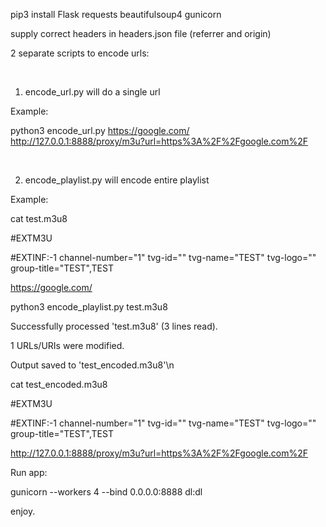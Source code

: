 pip3 install Flask requests beautifulsoup4 gunicorn

supply correct headers in headers.json file (referrer and origin)

2 separate scripts to encode urls:

<br>

1. encode_url.py will do a single url

Example:

python3 encode_url.py https://google.com/
http://127.0.0.1:8888/proxy/m3u?url=https%3A%2F%2Fgoogle.com%2F

<br>

2. encode_playlist.py will encode entire playlist

Example:

cat test.m3u8

#EXTM3U

#EXTINF:-1 channel-number="1" tvg-id="" tvg-name="TEST" tvg-logo="" group-title="TEST",TEST

https://google.com/

python3 encode_playlist.py test.m3u8

Successfully processed 'test.m3u8' (3 lines read).

1 URLs/URIs were modified.

Output saved to 'test_encoded.m3u8'\n


cat test_encoded.m3u8

#EXTM3U

#EXTINF:-1 channel-number="1" tvg-id="" tvg-name="TEST" tvg-logo="" group-title="TEST",TEST

http://127.0.0.1:8888/proxy/m3u?url=https%3A%2F%2Fgoogle.com%2F

Run app:

gunicorn --workers 4 --bind 0.0.0.0:8888 dl:dl

enjoy.
